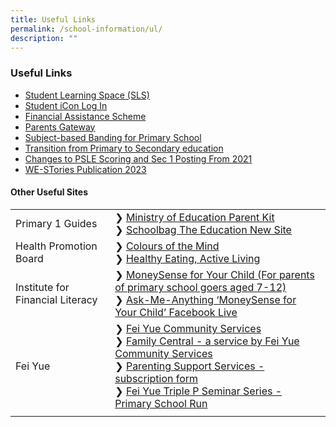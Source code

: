 ```yaml
---
title: Useful Links
permalink: /school-information/ul/
description: ""
---
```

### Useful Links

*   [Student Learning Space (SLS)](https://vle.learning.moe.edu.sg/login)
*   [Student iCon Log In](https://workspace.google.com/dashboard)  
*   [Financial Assistance Scheme](https://www.moe.gov.sg/financial-matters/financial-assistance)  
*   [Parents Gateway](https://pg.moe.edu.sg/)  
*   [Subject-based Banding for Primary School](https://www.moe.gov.sg/primary/curriculum/subject-based-banding)  
*   [Transition from Primary to Secondary education](https://www.moe.gov.sg/secondary/transition-to-secondary)  
*   [Changes to PSLE Scoring and Sec 1 Posting From 2021](https://www.moe.gov.sg/microsites/psle-fsbb/psle/main.html) 
*   [WE-STories Publication 2023](https://online.fliphtml5.com/obrr/qkde/#p=1)

#### Other Useful Sites

|  |  |
| -------- | -------- |
| Primary 1 Guides     | ❯ [Ministry of Education Parent Kit](https://www.moe.gov.sg/parentkit)<br>❯ [Schoolbag The Education New Site](https://www.schoolbag.edu.sg/)     |
| Health Promotion Board      | ❯ [Colours of the Mind](https://www.healthhub.sg/programmes/183/parent-hub/activities-workshops-parents/cotm-one)<br>❯ [Healthy Eating, Active Living](https://www.healthhub.sg/programmes/183/parent-hub/activities-workshops-parents/healthy-eating-active-living)     |
| Institute for Financial Literacy     | ❯ [MoneySense for Your Child (For parents of primary school goers aged 7-12)](/files/MoneySense_Primary%20Sch%20EDM%202022.pdf)<br>❯ [Ask-Me-Anything ‘MoneySense for Your Child’ Facebook Live](/files/AMA%20MoneySense%20For%20Your%20Child.pdf)     |
| Fei Yue     | ❯ [Fei Yue Community Services](https://www.fycs.org/)<br>❯ [Family Central - a service by Fei Yue Community Services](https://www.family-central.sg/)<br>❯ [Parenting Support Services - subscription form](https://forms.office.com/pages/responsepage.aspx?id=enp5W2h6KEyJkTbCaPjr60xXTovmoVVHr8HSB-0UwTtUMk81RjhRSTZSOUhFWEZTVUswQ0pNMlhDQS4u)<br>❯ [Fei Yue Triple P Seminar Series - Primary School Run](/files/feiyutriplep.pdf)     |
|      |       |